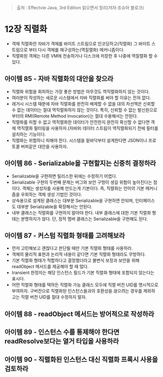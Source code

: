 > 출처 : Effectvie Java, 3rd Edition 읽으면서 정리(저자:조슈아 블로크)  
# 12장 직렬화
- 객체 직렬화란 자바가 객체를 바이트 스트림으로 인코딩하고(직렬화) 그 바이트 스트림으로 부터 다시 객체를 재구성하는(역질렬화) 메커니즘이다.
- 직렬화된 객체는 다른 VM에 전송하거나 디스크에 저장한 후 나중에 역질렬화 할 수 있다.

## 아이템 85 - 자바 직렬화의 대안을 찾으라
- 직렬화 위험을 회피하는 가장 좋은 방법은 아무것도 역직렬화하지 않는 것이다.
- 여러분이 작성하는 새로운 시스템에서 자바 직렬화를 써야 할 이유는 전혀 없다.
- 레거시 시스템 때문에 자바 직렬화를 완전히 배제할 수 없을 대의 차선책은 신뢰할 수 없는 데이터는 절대 역직렬화하지 않는 것이다.
  특히, 신뢰할 수 없는 발신원으로부터의 RMI(Remote Method Invocation)는 절대 수용해서는 안된다.
- 직렬화를 피할 수 없고 역직렬화한 데이터가 안전한지 완전히 확신할 수 없다면 객체 역직렬화 필터링을 사용하자.(자바9) 
  데이터 스트림이 역직렬화되기 전에 필터를 설치하는 기능이다.
- 직렬화는 위험하니 피해야 한다. 시스템을 밑바닥부터 설계한다면 JSON이나 프로토콜 버퍼같은 대안을 사용하자.

## 아이템 86 - Serializable을 구현할지는 신중히 결정하라
- Serializable을 구현하면 릴리스한 뒤에는 수정하기 어렵다.
- Serializable 구현의 두번째 문제는 버그와 보안 구멍이 생길 위험이 높아진다는 점이다.
  객체는 생성자를 사용해 만드는게 기본이다. 즉, 직렬화는 언어의 기본 메커니즘을 우회하는 객체 생성 기법인 것이다.
- 상속용으로 설계된 클래스는 대부분 Serializable을 구현하면 안되며, 인터페이스도 대부분 Serializable을 확장해서는 안된다.
- 내부 클래스는 직렬화를 구현하지 말아야 한다. 내부 클래스에 대한 기본 직렬화 형태는 분명하지가 않다.
  단, 정적 멤버 클래스는 Serializable을 구현해도 된다.

## 아이템 87 - 커스텀 직렬화 형태를 고려해보라
- 먼저 고민해보고 괜찮다고 판단될 때만 기본 직렬화 형태를 사용하라.
- 객체의 물리적 표현과 논리적 내용이 같다면 기본 직렬화 형태라도 무방하다.
- 기본 직렬화 형태가 적합하다고 결정했더라고 불변식 보장과 보안을 위해 readObject 메서드를 제공해야 할 때 많다.
- transient 한정자는 해당 인스턴스 필드가 기본 직렬화 형태에 포함되지 않는다는 표시다.
- 어떤 직렬화 형태를 택하든 직렬화 가능 클래스 모두에 직렬 버전 UID를 명시적으로 부여하자.
  구버전으로 직렬화된 인스턴스들과의 호환성을 끊으려는 경우를 제외하고는 직렬 버전 UID를 절대 수정하지 말자.
  
## 아이템 88 - readObject 메서드는 방어적으로 작성하라

## 아이템 89 - 인스턴스 수를 통제해야 한다면 readResolve보다는 열거 타입을 사용하라

## 아이템 90 - 직렬화된 인스턴스 대신 직렬화 프록시 사용을 검토하라
